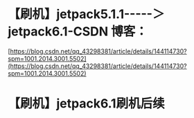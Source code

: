 # 【刷机】jetpack5.1.1-----＞jetpack6.1-CSDN 博客：

[https://blog.csdn.net/qq_43298381/article/details/144114730?spm=1001.2014.3001.5502](https://blog.csdn.net/qq_43298381/article/details/144114730?spm=1001.2014.3001.5502)

# 【刷机】jetpack6.1刷机后续

